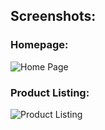 ## Screenshots:

### Homepage:
![Home Page](frontend/public/e1.png)

### Product Listing:
![Product Listing](frontend/public/e2.png)

<!-- ### Product Details:
![Product Details](frontend/public/e3.png)

### Cart:
![Cart Page](frontend/public/e4.png)

### Checkout & Payment:
![Checkout Page](frontend/public/e5.png)

# E-Commerce Website Application

This is a full-stack e-commerce website built using the MERN (MongoDB, Express, React, Node.js) stack. The application includes user authentication, product listings, a cart system, and payment integration using Razorpay and Stripe. 

## Features:
- **User Registration and Login**: Users can sign up, log in, and securely store passwords using JWT authentication.
- **Product Listing**: Products are displayed dynamically with options to filter and search.
- **Cart Management**: Users can add items to the cart and proceed to checkout.
- **Payment Integration**: Payments are processed using Razorpay and Stripe.
- **Admin Panel**: Admins can manage products, view orders, and handle user accounts.
- **Cloudinary**: For storing and serving product images.

## Live Links:
- **Frontend**: [https://myshop-1-97f4.onrender.com/](https://myshop-1-97f4.onrender.com/)
- **Admin Panel**: [https://myshop-admin.onrender.com](https://myshop-admin.onrender.com)


## Technology Stack:
- **Frontend**: React.js, Tailwind CSS
- **Backend**: Node.js, Express.js
- **Database**: MongoDB, Mongoose
- **Payment Gateway**: Razorpay, Stripe
- **Authentication**: JWT, Bcrypt
- **Image Hosting**: Cloudinary




4. Start the backend server:
   ```bash
   cd backend
   npm run dev
   ```

5. Start the frontend server:
   ```bash
   cd frontend
   npm start
   ```

## Environment Variables

Ensure to set up the following environment variables in your `.env` file:

- **RAZORPAY_KEY_ID**: Your Razorpay public key.
- **RAZORPAY_KEY_SECRET**: Your Razorpay secret key.
- **STRIPE_SECRET_KEY**: Your Stripe secret key.
- **JWT_SECRET**: Secret key for JWT authentication.
- **ADMIN_EMAIL**: Admin email (used for login).
- **ADMIN_PASSWORD**: Admin password (used for login).
- **MONGODB_URI**: MongoDB connection URI for the database.
- **CLOUDINARY_NAME**: Your Cloudinary cloud name.
- **CLOUDINARY_API_KEY**: Your Cloudinary API key.
- **CLOUDINARY_SECRET_KEY**: Your Cloudinary secret key.

## License:
This project is licensed under the MIT License - see the [LICENSE](LICENSE) file for details.

## Acknowledgments:
- [Razorpay](https://razorpay.com) for the payment gateway.
- [Stripe](https://stripe.com) for the payment gateway.
- [Cloudinary](https://cloudinary.com) for image hosting.

---

For any issues or feedback, feel free to reach out to me via email: mohammedafzal1213@gmail.com.

#mern
#ecommerce
#nodejs
#reactjs
#open_source
#context_Api
#payment-gateway
#razor_Pay -->
